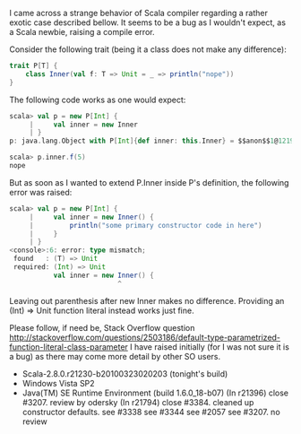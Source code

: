 I came across a strange behavior of Scala compiler regarding a rather exotic case described bellow. It seems to be a bug as I wouldn't expect, as a Scala newbie, raising a compile error.

Consider the following trait (being it a class does not make any difference):

```scala
trait P[T] {
    class Inner(val f: T => Unit = _ => println("nope"))
}
```

The following code works as one would expect:

```scala
scala> val p = new P[Int] {
     |     val inner = new Inner
     | }
p: java.lang.Object with P[Int]{def inner: this.Inner} = $$anon$$1@12192a9

scala> p.inner.f(5)
nope
```

But as soon as I wanted to extend P.Inner inside P's definition, the following error was raised:

```scala
scala> val p = new P[Int] {
     |     val inner = new Inner() {
     |         println("some primary constructor code in here")
     |     }
     | }
<console>:6: error: type mismatch;
 found   : (T) => Unit
 required: (Int) => Unit
           val inner = new Inner() {
                           ^
```

Leaving out parenthesis after new Inner makes no difference. Providing an (Int) => Unit function literal instead works just fine.

Please follow, if need be, Stack Overflow question http://stackoverflow.com/questions/2503186/default-type-parametrized-function-literal-class-parameter I have raised initially (for I was not sure it is a bug) as there may come more detail by other SO users.

 - Scala-2.8.0.r21230-b20100323020203 (tonight's build)
 - Windows Vista SP2
 - Java(TM) SE Runtime Environment (build 1.6.0_18-b07)
(In r21396) close #3207. review by odersky
(In r21794) close #3384. cleaned up constructor defaults. see #3338 see #3344 see #2057 see #3207. no review
